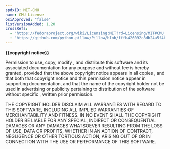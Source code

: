 ```yaml
---
spdxID: MIT-CMU
name: CMU License
osiApproved: "false"
listVersionAdded: 1.20
crossRefs: 
  - "https://fedoraproject.org/wiki/Licensing:MIT?rd=Licensing/MIT#CMU_Style"
  - "https://github.com/python-pillow/Pillow/blob/fffb426092c8db24a5f4b6df243a8a3c01fb63cd/LICENSE"
---
```


**{{copyright notice}}**

Permission to use, copy, modify , and distribute this software and its associated documentation for any purpose and without fee is hereby granted, provided that the above copyright notice appears in all copies , and that both that copyright notice and this permission notice appear in supporting documentation, and that the name of the copyright holder not be used in advertising or publicity pertaining to distribution of the software without specific , written prior permission.

THE COPYRIGHT HOLDER DISCLAIM ALL WARRANTIES WITH REGARD TO THIS SOFTWARE, INCLUDING ALL IMPLIED WARRANTIES OF MERCHANTABILITY AND FITNESS. IN NO EVENT SHALL THE COPYRIGHT HOLDER BE LIABLE FOR ANY SPECIAL, INDIRECT OR CONSEQUENTIAL DAMAGES OR ANY DAMAGES WHATSOEVER RESULTING FROM THE LOSS OF USE, DATA OR PROFITS, WHETHER IN AN ACTION OF CONTRACT, NEGLIGENCE OR OTHER TORTIOUS ACTION, ARISING OUT OF OR IN CONNECTION WITH THE USE OR PERFORMANCE OF THIS SOFTWARE.
